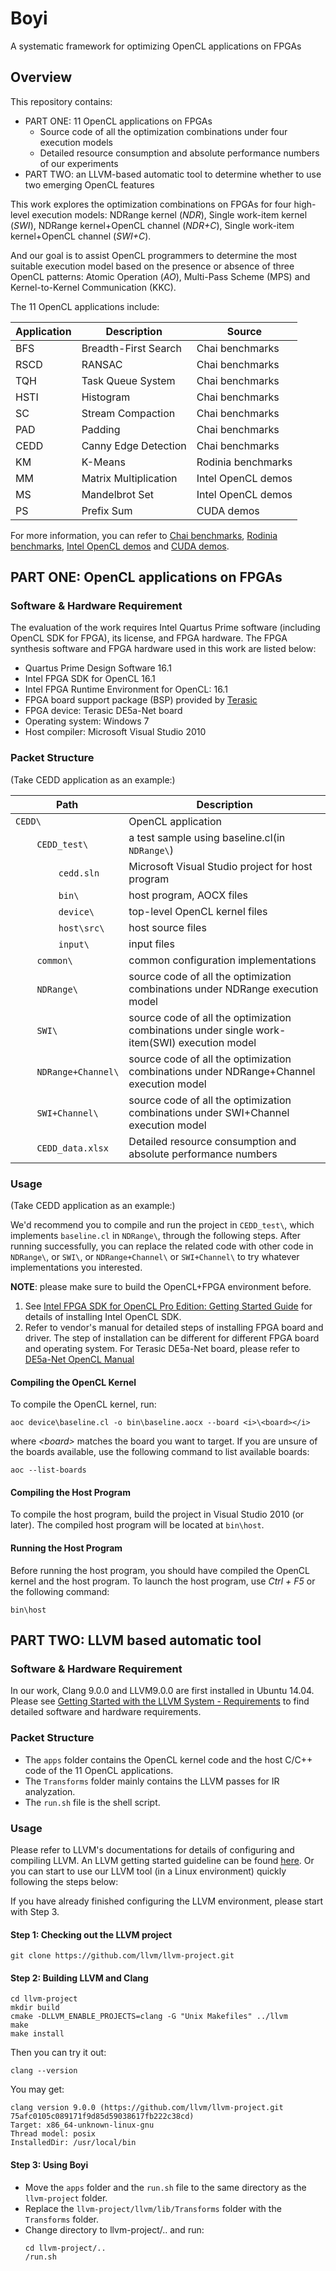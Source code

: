 # Boyi

A systematic framework for optimizing OpenCL applications on FPGAs

## Overview
This repository contains:
- PART ONE: 11 OpenCL applications on FPGAs
    - Source code of all the optimization combinations under four execution models
    - Detailed resource consumption and absolute performance numbers of our experiments
- PART TWO: an LLVM-based automatic tool to determine whether to use two emerging OpenCL features

This work explores the optimization combinations on FPGAs for four high-level execution models: NDRange kernel (*NDR*), Single work-item kernel (*SWI*), NDRange kernel+OpenCL channel (*NDR+C*), Single work-item kernel+OpenCL channel (*SWI+C*). 

And our goal is to assist OpenCL programmers to determine the most suitable execution model based on the presence or absence of three OpenCL patterns: Atomic Operation (*AO*), Multi-Pass Scheme (MPS) and Kernel-to-Kernel Communication (KKC).


The 11 OpenCL applications include:

Application|Description|Source
-|-|-
BFS | Breadth-First Search | Chai benchmarks
RSCD | RANSAC | Chai benchmarks
TQH | Task Queue System | Chai benchmarks
HSTI | Histogram | Chai benchmarks
SC | Stream Compaction | Chai benchmarks
PAD | Padding | Chai benchmarks
CEDD | Canny Edge Detection | Chai benchmarks
KM | K-Means | Rodinia benchmarks
MM | Matrix Multiplication | Intel OpenCL demos
MS | Mandelbrot Set | Intel OpenCL demos
PS | Prefix Sum | CUDA demos

For more information, you can refer to [Chai benchmarks](https://github.com/chai-benchmarks/chai "Title"), [Rodinia benchmarks](https://rodinia.cs.virginia.edu/doku.php "Title"), [Intel OpenCL demos](https://www.intel.com/content/www/us/en/programmable/products/design-software/embedded-software-developers/opencl/support.html "Title") and [CUDA demos](https://developer.nvidia.com/gpugems/GPUGems3/gpugems3_ch39.html "Title").



## PART ONE: OpenCL applications on FPGAs

### Software & Hardware Requirement

The evaluation of the work requires Intel Quartus Prime software (including OpenCL SDK for FPGA), its license, and FPGA hardware. The FPGA synthesis software and FPGA hardware used in this work are listed below:

- Quartus Prime Design Software 16.1
- Intel FPGA SDK for OpenCL 16.1
- Intel FPGA Runtime Environment for OpenCL: 16.1
- FPGA board support package (BSP) provided by [Terasic](https://www.terasic.com.tw/cgi-bin/page/archive.pl?Language=English&CategoryNo=231&No=970&PartNo=4 "Title")
- FPGA device: Terasic DE5a-Net board
- Operating system: Windows 7
- Host compiler: Microsoft Visual Studio 2010

### Packet Structure

(Take CEDD application as an example:)

Path|Description
-|-
`CEDD\` | OpenCL application
&nbsp;&nbsp;&nbsp;&nbsp;&nbsp;&nbsp;&nbsp;&nbsp;`CEDD_test\` | a test sample using baseline.cl(in  `NDRange\`)
&nbsp;&nbsp;&nbsp;&nbsp;&nbsp;&nbsp;&nbsp;&nbsp;&nbsp;&nbsp;&nbsp;&nbsp;&nbsp;&nbsp;&nbsp;&nbsp;`cedd.sln` | Microsoft Visual Studio project for host program
&nbsp;&nbsp;&nbsp;&nbsp;&nbsp;&nbsp;&nbsp;&nbsp;&nbsp;&nbsp;&nbsp;&nbsp;&nbsp;&nbsp;&nbsp;&nbsp;`bin\` | host program, AOCX files
&nbsp;&nbsp;&nbsp;&nbsp;&nbsp;&nbsp;&nbsp;&nbsp;&nbsp;&nbsp;&nbsp;&nbsp;&nbsp;&nbsp;&nbsp;&nbsp;`device\` | top-level OpenCL kernel files
&nbsp;&nbsp;&nbsp;&nbsp;&nbsp;&nbsp;&nbsp;&nbsp;&nbsp;&nbsp;&nbsp;&nbsp;&nbsp;&nbsp;&nbsp;&nbsp;`host\src\` | host source files
&nbsp;&nbsp;&nbsp;&nbsp;&nbsp;&nbsp;&nbsp;&nbsp;&nbsp;&nbsp;&nbsp;&nbsp;&nbsp;&nbsp;&nbsp;&nbsp;`input\` | input files
&nbsp;&nbsp;&nbsp;&nbsp;&nbsp;&nbsp;&nbsp;&nbsp;`common\` | common configuration implementations
&nbsp;&nbsp;&nbsp;&nbsp;&nbsp;&nbsp;&nbsp;&nbsp;`NDRange\` | source code of all the optimization combinations under NDRange execution model
&nbsp;&nbsp;&nbsp;&nbsp;&nbsp;&nbsp;&nbsp;&nbsp;`SWI\` | source code of all the optimization combinations under single work-item(SWI) execution model
&nbsp;&nbsp;&nbsp;&nbsp;&nbsp;&nbsp;&nbsp;&nbsp;`NDRange+Channel\` | source code of all the optimization combinations under NDRange+Channel execution model
&nbsp;&nbsp;&nbsp;&nbsp;&nbsp;&nbsp;&nbsp;&nbsp;`SWI+Channel\` | source code of all the optimization combinations under SWI+Channel execution model
&nbsp;&nbsp;&nbsp;&nbsp;&nbsp;&nbsp;&nbsp;&nbsp;`CEDD_data.xlsx` | Detailed resource consumption and absolute performance numbers

### Usage

(Take CEDD application as an example:)

We'd recommend you to compile and run the project in `CEDD_test\`, which implements `baseline.cl` in `NDRange\`, through the following steps. After running successfully, you can replace the related code with other code in `NDRange\`, or `SWI\`, or `NDRange+Channel\` or `SWI+Channel\` to try whatever implementations you interested.

**NOTE**: please make sure to build the OpenCL+FPGA environment before.
1. See [Intel FPGA SDK for OpenCL Pro Edition: Getting Started Guide](https://www.intel.com/content/www/us/en/programmable/documentation/mwh1391807309901.html#mwh1391807297091 "Title") for details of installing Intel OpenCL SDK. 
2. Refer to vendor's manual for detailed steps of installing FPGA board and driver. The step of installation can be different for different FPGA board and operating system. For Terasic DE5a-Net board, please refer to [DE5a-Net OpenCL Manual](http://download.terasic.com/downloads/cd-rom/de5a-net/linux_BSP/I2/DE5ANET_I2_OpenCL_16.1.pdf "Title")


#### Compiling the OpenCL Kernel
To compile the OpenCL kernel, run:
```
aoc device\baseline.cl -o bin\baseline.aocx --board <i>\<board></i>
```

where <i>\<board></i> matches the board you want to target. If you are unsure of the boards available, use the following command to list available boards:
```
aoc --list-boards
```

#### Compiling the Host Program
To compile the host program, build the project in Visual Studio 2010 (or later). The compiled host program will be located at `bin\host`.

#### Running the Host Program
Before running the host program, you should have compiled the OpenCL kernel and the host program. To launch the host program, use <i>Ctrl + F5</i> or the following command:
```
bin\host
```



## PART TWO: LLVM based automatic tool


### Software & Hardware Requirement

In our work, Clang 9.0.0 and LLVM9.0.0 are first installed in Ubuntu 14.04. Please see [Getting Started with the LLVM System - Requirements](https://llvm.org/docs/GettingStarted.html#requirements "Title") to find detailed software and hardware requirements.


### Packet Structure

- The `apps` folder contains the OpenCL kernel code and the host C/C++ code of the 11 OpenCL applications.
- The `Transforms` folder mainly contains the LLVM passes for IR analyzation.
- The `run.sh` file is the shell script.

### Usage

Please refer to LLVM's documentations for details of configuring and compiling LLVM. An LLVM getting started guideline can be found [here](https://llvm.org/docs/GettingStarted.html "Title"). Or you can start to use our LLVM tool (in a Linux environment) quickly following the steps below:

If you have already finished configuring the LLVM environment, please start with Step 3.

#### Step 1: Checking out the LLVM project
```
git clone https://github.com/llvm/llvm-project.git
```

#### Step 2:  Building LLVM and Clang
```
cd llvm-project
mkdir build
cmake -DLLVM_ENABLE_PROJECTS=clang -G "Unix Makefiles" ../llvm
make
make install
```
Then you can try it out:
```
clang --version
```
You may get:
```
clang version 9.0.0 (https://github.com/llvm/llvm-project.git 75afc0105c089171f9d85d59038617fb222c38cd)
Target: x86_64-unknown-linux-gnu
Thread model: posix
InstalledDir: /usr/local/bin
```

#### Step 3: Using Boyi
- Move the ```apps``` folder and the ```run.sh``` file to the same directory as the ```llvm-project``` folder.
- Replace the ```llvm-project/llvm/lib/Transforms``` folder with the ```Transforms``` folder.
- Change directory to llvm-project/.. and run:
  ```
  cd llvm-project/..
  /run.sh
  ```

